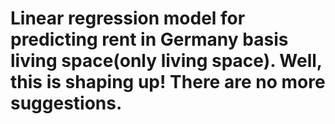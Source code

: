 # Linear regression model for predicting rent in Germany basis living space(only living space). Well, this is shaping up! There are no more suggestions.
 
